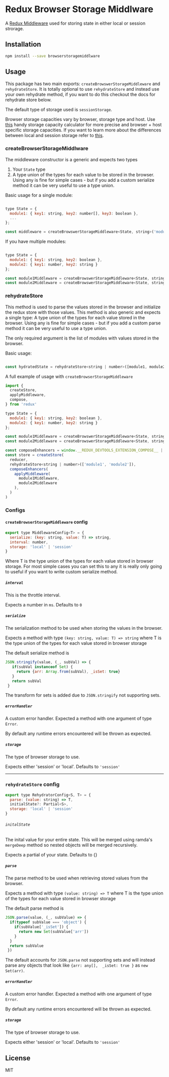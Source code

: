 # Redux Browser Storage Middlware

A [Redux Middleware](https://redux.js.org/advanced/middleware) used for storing state in either local or session strorage.

## Installation

```bash
npm install --save browserstoragemiddlware
```

## Usage

This package has two main exports: `createBrowswerStorageMiddleware` and `rehydrateStore`. It is totally optional to use `rehydrateStore` and instead use your own rehydrate method, if you want to do this checkout the docs for rehydrate store below. 

The default type of storage used is `sessionStorage`.

Browser storage capacities vary by browser, storage type and host. Use [this](http://dev-test.nemikor.com/web-storage/support-test/) handy storage capacity calculator for more precise and browser + host specific storage capacities. If you want to learn more about the differences between local and session storage refer to [this](https://developer.mozilla.org/en-US/docs/Web/API/Web_Storage_API/Using_the_Web_Storage_API).

### createBrowserStorageMiddlware

The middleware constructor is a generic and expects two types
 1. Your `State` type
 2. A type union of the types for each value to be stored in the browser. Using any is fine for simple cases - but if you add a custom serialize method it can be very useful to use a type union. 

Basic usage for a single module:

```javascript

type State = {
  module1: { key1: string, key2: number[], key3: boolean },
  ...
};

const middleware = createBrowswerStorageMiddleware<State, string>('module1', ['key1', 'key3'])

```


If you have multiple modules:

```javascript

type State = {
  module1: { key1: string, key2: boolean },
  module2: { key1: number, key2: string } 
};

const module1Middleware = createBrowswerStorageMiddleware<State, string>('module1', ['key1'])
const module2Middleware = createBrowswerStorageMiddleware<State, string | number>('module2', ['key1', 'key2'])

```

### rehydrateStore

This method is used to parse the values stored in the browser and initialize the redux store with those values. This method is also generic and expects a single type: A type union of the types for each value stored in the browser. Using any is fine for simple cases - but if you add a custom parse method it can be very useful to use a type union. 

The only required argument is the list of modules with values stored in the browser.

Basic usage:

```javascript

const hydratedState = rehydrateStore<string | number>([module1, module2, ...])

```

A full example of usage with `createBrowserStorageMiddleware` 

```javascript
import {
  createStore,
  applyMiddleware,
  compose,
} from 'redux'

type State = {
  module1: { key1: string, key2: boolean },
  module2: { key1: number, key2: string } 
};

const module1Middleware = createBrowswerStorageMiddleware<State, string>('module1', ['key1'])
const module2Middleware = createBrowswerStorageMiddleware<State, string | number>('module2', ['key1', 'key2'])

const composeEnhancers = window.__REDUX_DEVTOOLS_EXTENSION_COMPOSE__ || compose
const store = createStore(
  reducer,
  rehydrateStore<string | number>(['module1', 'module2']),
  composeEnhancers(
    applyMiddleware(
      module1Middleware,
      module2Middleware
    ),
  )
)

```

### Configs

#### `createBrowserStorageMiddleware` config

```javascript
export type MiddlewareConfig<T> = {
  serialize: (key: string, value: T) => string,
  interval: number,
  storage: 'local' | 'session'
}
```

Where T is the type union of the types for each value stored in browser storage. For most simple cases you can set this to any it is really only going to useful if you want to write custom serialize method.

##### `interval`

This is the throttle interval.

Expects a number in `ms`. Defaults to `0`

##### `serialize`

The serialization method to be used when storing the values in the browser.

Expects a method with type `(key: string, value: T) => string` where T is the type union of the types for each value stored in browser storage


The default serialize method is

```javascript
JSON.stringify(value, (_, subVal) => {
   if(subVal instanceof Set) {
     return {arr: Array.from(subVal), _isSet: true}
   }
   return subVal
 }
```

The transform for sets is added due to  `JSON.stringify` not supporting sets.

##### `errorHandler`

A custom error handler. Expected a method with one argument of type `Error`.

By default any runtime errors encountered will be thrown as expected. 

##### `storage`

The type of browser storage to use.

Expects either 'session' or 'local'. Defaults to `'session'`

-----

### `rehydrateStore` config

```javascript
export type RehydratorConfig<S, T> = {
  parse: (value: string) => T,
  initialState?: Partial<S>,
  storage: 'local' | 'session'
}
```

###### `initalState`

The inital value for your entire state. This will be merged using ramda's `mergeDeep` method so nested objects will be merged recursively.

Expects a partial of your state. Defaults to {}

##### `parse`

The parse method to be used when retrieving stored values from the browser.

Expects a method with type `(value: string) => T` where T is the type union of the types for each value stored in browser storage

The default parse method is
```javascript
JSON.parse(value, (_, subValue) => {
  if(typeof subValue === 'object') {
    if(subValue['_isSet']) {
      return new Set(subValue['arr'])
    }
  }
  return subValue
 })
```

The default accounts for `JSON.parse` not supporting sets and will instead parse any objects that look like `{arr: any[],  _isSet: true }` as `new Set(arr)`. 


##### `errorHandler`

A custom error handler. Expected a method with one argument of type `Error`.

By default any runtime errors encountered will be thrown as expected. 


##### `storage`

The type of browser storage to use.

Expects either 'session' or 'local'. Defaults to `'session'`

## License

MIT
